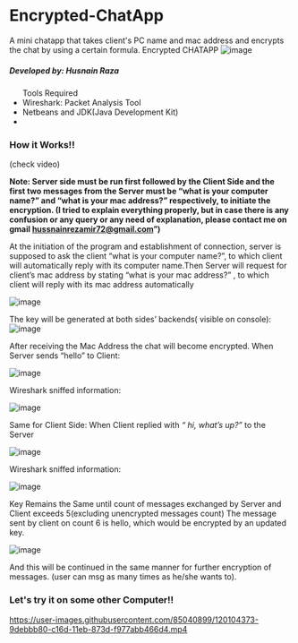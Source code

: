 # Encrypted-ChatApp
A mini chatapp that takes client's PC name and mac address and encrypts the chat by using a certain formula.
Encrypted CHATAPP
![image](https://user-images.githubusercontent.com/85040899/120102725-dedfd200-c165-11eb-9b7c-734a6028f7df.png)


<h5>Developed by: Husnain Raza </h5>

<ul>Tools Required
<li>Wireshark: Packet Analysis Tool</li>
<li>Netbeans and JDK(Java Development Kit)<li>
</ul>

<h3>How it Works!!</h3>
(check video)



<b>Note: Server side must be run first followed by the Client Side and the first two messages from the Server must be “what is your computer name?” and “what is your mac address?” respectively, to initiate the encryption. (I tried to explain everything properly, but in case there is any confusion or any query or any need of explanation, please contact me on gmail hussnainrezamir72@gmail.com”) </b>

At the initiation of the program and establishment of connection, server is supposed to ask the client “what is your computer name?”, to which client will automatically reply with its computer name.Then Server will request for client’s mac address by stating “what is your mac address?” , to which client will reply with its mac address automatically
 

![image](https://user-images.githubusercontent.com/85040899/120102777-18b0d880-c166-11eb-9356-2f27776364b8.png)


The key will be generated at both sides’ backends( visible on console):
![image](https://user-images.githubusercontent.com/85040899/120102790-29f9e500-c166-11eb-8d15-a02ec67ef007.png)

 
After receiving the Mac Address the chat will become encrypted.
When Server sends “hello” to Client:

 ![image](https://user-images.githubusercontent.com/85040899/120102835-557ccf80-c166-11eb-9af4-edf674a94850.png)


Wireshark sniffed information:

![image](https://user-images.githubusercontent.com/85040899/120102849-5f9ece00-c166-11eb-8f82-8b6dcfa7c356.png)
 

Same for Client Side:
When Client replied with <i>“ hi, what’s up?”</i> to the Server

 ![image](https://user-images.githubusercontent.com/85040899/120102858-6af1f980-c166-11eb-8774-dac664cf3145.png)


Wireshark sniffed information:

 ![image](https://user-images.githubusercontent.com/85040899/120102866-704f4400-c166-11eb-813e-737b3d5cd6a5.png)


Key Remains the Same until count of messages exchanged by Server and Client exceeds 5(excluding unencrypted messages count)
The message sent by client on count 6 is hello, which would be encrypted by an updated key.
 
![image](https://user-images.githubusercontent.com/85040899/120102890-86f59b00-c166-11eb-8413-1adf6369501b.png)

And this will be continued in the same manner for further encryption of messages.
(user can msg as many times as he/she wants to).

<h3>Let's try it on some other Computer!!</h3>
 
https://user-images.githubusercontent.com/85040899/120104373-9debbb80-c16d-11eb-873d-f977abb466d4.mp4


